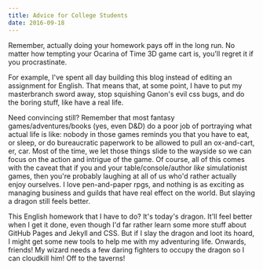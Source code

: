 ```yaml
---
title: Advice for College Students
date: 2016-09-18
---
```

Remember, actually doing your homework pays off in the long run. No matter how tempting your Ocarina of Time 3D game cart is, you'll regret it if you procrastinate. 

For example, I've spent all day building this blog instead of editing an assignment for English. That means that, at some point, I have to put my masterbranch sword away, stop squishing Ganon's evil css bugs, and do the boring stuff, like have a real life.

Need convincing still? Remember that most fantasy games/adventures/books (yes, even D&D) do a poor job of portraying what actual life is like: nobody in those games reminds you that you have to eat, or sleep, or do bureaucratic paperwork to be allowed to pull an ox-and-cart, er, car. Most of the time, we let those things slide to the wayside so we can focus on the action and intrigue of the game. Of course, all of this comes with the caveat that if you and your table/console/author _like_ simulationist games, then you're probably laughing at all of us who'd rather actually enjoy ourselves. I love pen-and-paper rpgs, and nothing is as exciting as managing business and guilds that have real effect on the world. But slaying a dragon still feels better.

This English homework that I have to do? It's today's dragon. It'll feel better when I get it done, even though I'd far rather learn some more stuff about GitHub Pages and Jekyll and CSS. But if I slay the dragon and loot its hoard, I might get some new tools to help me with my adventuring life. Onwards, friends! My wizard needs a few daring fighters to occupy the dragon so I can cloudkill him! Off to the taverns!
